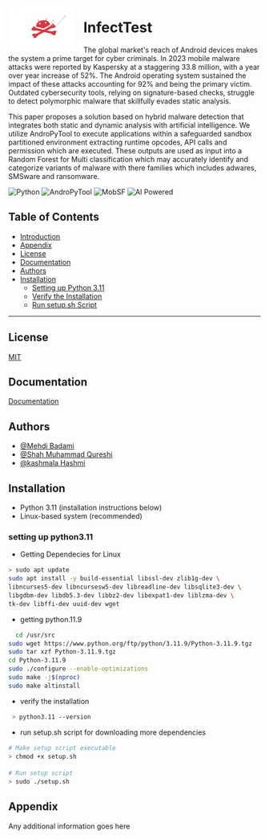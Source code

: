 

<p align="left">
  <img src="https://github.com/Binary-Assassin/InfectTest/blob/main/static/how-to-remove-malware-on-android-1536x1015-Photoroom.png" width="130" align="left" style="margin-right: 20px; border-radius: 12px;">
</p>


# InfectTest

The global market's reach of Android devices makes the system a prime target for cyber criminals. In 2023 mobile malware attacks were reported by Kaspersky at a staggering 33.8 million, with a year over year increase of 52%. The Android operating system sustained the impact of these attacks accounting for 92% and being the primary victim. Outdated cybersecurity tools, relying on signature-based checks, struggle to detect polymorphic malware that skillfully evades static analysis.

This paper proposes a solution based on hybrid malware detection that integrates both static and dynamic analysis with artificial intelligence. We utilize AndroPyTool to execute applications within a safeguarded sandbox partitioned environment extracting runtime opcodes, API calls and permission which are executed. These outputs are used as input into a Random Forest for Multi classification which may accurately identify and categorize variants of malware with there families which includes adwares, SMSware and ransomware.

<!-- badages -->
![Python](https://img.shields.io/badge/Python-3.11-blue?logo=python)
![AndroPyTool](https://img.shields.io/badge/AndroPyTool-alexMyG-green)
![MobSF](https://img.shields.io/badge/MobSF-red?logo=android)
![AI Powered](https://img.shields.io/badge/AI-Powered-purple?logo=openai)


## Table of Contents

- [Introduction](#introduction)
- [Appendix](#appendix)
- [License](#license)
- [Documentation](#documentation)
- [Authors](#authors)
- [Installation](#installation)
  - [Setting up Python 3.11](#setting-up-python311)
  - [Verify the Installation](#verify-the-installation)
  - [Run setup.sh Script](#run-setupsh-script)

---

## License

[MIT](https://choosealicense.com/licenses/mit/)


## Documentation

[Documentation](https://linktodocumentation)


## Authors

- [@Mehdi Badami](https://www.linkedin.com/in/mehdi-badami/)
- [@Shah Muhammad Qureshi](https://www.linkedin.com/in/smq8/)
- [@kashmala Hashmi](https://www.linkedin.com/in/kashmala-hashmi-744131231/)

## Installation


- Python 3.11 (installation instructions below)
- Linux-based system (recommended)

### setting up python3.11

 - Getting Dependecies for Linux

```bash
> sudo apt update
sudo apt install -y build-essential libssl-dev zlib1g-dev \
libncurses5-dev libncursesw5-dev libreadline-dev libsqlite3-dev \
libgdbm-dev libdb5.3-dev libbz2-dev libexpat1-dev liblzma-dev \
tk-dev libffi-dev uuid-dev wget
```

- getting python.11.9 

```bash
  cd /usr/src
sudo wget https://www.python.org/ftp/python/3.11.9/Python-3.11.9.tgz
sudo tar xzf Python-3.11.9.tgz
cd Python-3.11.9
sudo ./configure --enable-optimizations
sudo make -j$(nproc)
sudo make altinstall
```


- verify the installation
```bash
 > python3.11 --version
```
- run setup.sh script for downloading more dependencies

```bash
# Make setup script executable
> chmod +x setup.sh

# Run setup script
> sudo ./setup.sh
```


## Appendix

Any additional information goes here

